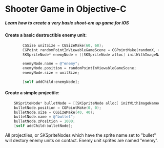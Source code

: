 # Shooter Game in Objective-C

##### Learn how to create a very basic shoot-em up game for iOS




#### Create a basic destructible enemy unit:

```objective-c
        CGSize unitSize = CGSizeMake(60, 60);
        CGPoint randomPointInViewableGameScene = CGPointMake(randomX, randomY);
        SKSpriteNode* enemyNode = [[SKSpriteNode alloc] initWithImageNamed:@"enemy"];
        
        enemyNode.name = @"enemy";
        enemyNode.position = randomPointInViewableGameScene;
        enemyNode.size = unitSize;
        
        [self addChild:enemyNode];
```



#### Create a simple projectile:
```objective-c
    SKSpriteNode* bulletNode = [[SKSpriteNode alloc] initWithImageNamed:@"bullet"];
    bulletNode.position = CGPointMake(0, 0);
    bulletNode.size = CGSizeMake(40, 40);
    bulletNode.name = @"bullet";
    bulletNode.zPosition = 1000;
    [self addChild:bulletNode];
```


All projectiles, or SKSpriteNodes which have the sprite name set to "bullet" will destory enemy units on contact. Enemy unit sprites are named "enemy".

